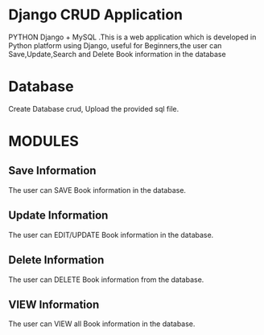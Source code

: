 # Django CRUD Application
PYTHON Django + MySQL .This is a web application which is developed in Python platform using 
Django, useful for Beginners,the user can Save,Update,Search and Delete Book information 
in the database
# Database
Create Database crud, Upload the provided sql file.
# MODULES
## Save Information 
The user can SAVE Book information in the database.
## Update Information
The user can EDIT/UPDATE Book information in the database.
## Delete Information
The user can DELETE Book information from the database.
## VIEW Information
The user can VIEW all Book information in the database.

